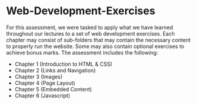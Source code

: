 # Web-Development-Exercises

For this assessment, we were tasked to apply what we have learned throughout our lectures to a set of web development exercises. Each chapter may consist of sub-folders that may contain the necessary content to properly run the website. Some may also contain optional exercises to achieve bonus marks. The assessment includes the following:
- Chapter 1 (Introduction to HTML & CSS)
- Chapter 2 (Links and Navigation)
- Chapter 3 (Images)
- Chapter 4 (Page Layout)
- Chapter 5 (Embedded Content)
- Chapter 6 (Javascript)
